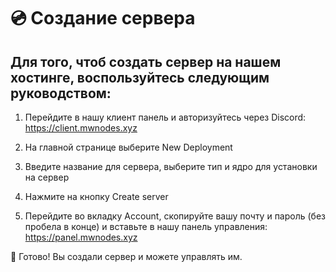 # 💿 Создание сервера
## Для того, чтоб создать сервер на нашем хостинге, воспользуйтесь следующим руководством:

1. Перейдите в нашу клиент панель и авторизуйтесь через Discord: https://client.mwnodes.xyz

2. На главной странице выберите New Deployment

3. Введите название для сервера, выберите тип и ядро для установки на сервер

4. Нажмите на кнопку Create server

5. Перейдите во вкладку Account, скопируйте вашу почту и пароль (без пробела в конце) и вставьте в нашу панель управления: https://panel.mwnodes.xyz

🎉 Готово! Вы создали сервер и можете управлять им.